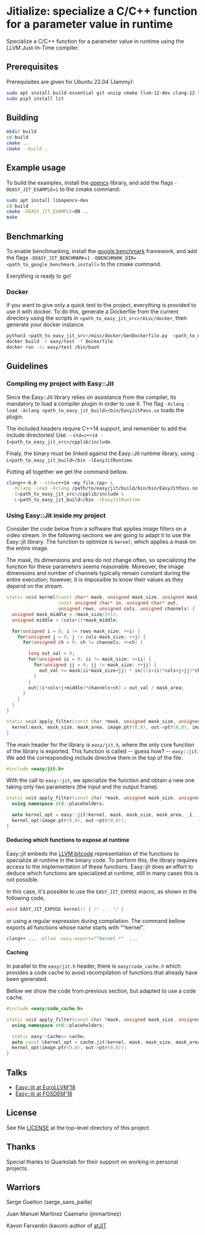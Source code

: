 # Jitialize: specialize a C/C++ function for a parameter value in runtime

Specialize a C/C++ function for a parameter value in runtime using the LLVM Just-In-Time compiler.

## Prerequisites

Prerequisites are given for Ubuntu 22.04 (Jammy):

```bash
sudo apt install build-essential git unzip cmake llvm-12-dev clang-12 libclang-12-dev libz-dev libxml2-dev python3-pip
sudo pip3 install lit
```

## Building

```bash
mkdir build
cd build
cmake ..
cmake --build .
```

## Example usage

To build the examples, install the [opencv](https://opencv.org/) library, 
and add the flags `-DEASY_JIT_EXAMPLE=1` to the cmake command:

```bash
sudo apt install libopencv-dev
cd build
cmake -DEASY_JIT_EXAMPLE=ON ..
make
```

## Benchmarking

To enable benchmarking, install the [google benchmark](https://github.com/google/benchmark) framework, 
and add the flags `-DEASY_JIT_BENCHMARK=1 -DBENCHMARK_DIR=<path_to_google_benchmark_install>` to the cmake command.

Everything is ready to go!

### Docker

If you want to give only a quick test to the project, everything is provided to use it with docker.
To do this, generate a Dockerfile from the current directory using the scripts in `<path_to_easy_jit_src>/misc/docker`, 
then generate your docker instance.

```bash
python3 <path_to_easy_jit_src>/misc/docker/GenDockerfile.py  <path_to_easy_jit_src>/.travis.yml > Dockerfile
docker build -t easy/test -f Dockerfile
docker run -ti easy/test /bin/bash
```

## Guidelines

### Compiling my project with Easy::Jit

Since the Easy::Jit library relies on assistance from the compiler, its
mandatory to load a compiler plugin in order to use it.
The flag `-Xclang -load -Xclang <path_to_easy_jit_build>/bin/EasyJitPass.so`
loads the plugin.

The included headers require C++14 support, and remember to add the include directories!
Use `--std=c++14 -I<path_to_easy_jit_src>/cpplib/include`.

Finaly, the binary must be linked against the Easy::Jit runtime library, using
`-L<path_to_easy_jit_build>/bin -lEasyJitRuntime`.

Putting all together we get the command bellow.

```bash
clang++-6.0 --std=c++14 <my_file.cpp> \
  -Xclang -load -Xclang /path/to/easy/jit/build/bin/bin/EasyJitPass.so \
  -I<path_to_easy_jit_src>/cpplib/include \
  -L<path_to_easy_jit_build>/bin -lEasyJitRuntime
```

### Using Easy::Jit inside my project

Consider the code below from a software that applies image filters on a video stream.
In the following sections we are going to adapt it to use the Easy::jit library.
The function to optimize is `kernel`, which applies a mask on the entire image.

The mask, its dimensions and area do not change often, so specializing the function for
these parameters seems reasonable.
Moreover, the image dimensions and number of channels typically remain constant during
the entire execution; however, it is impossible to know their values as they depend on the stream.

```cpp
static void kernel(const char* mask, unsigned mask_size, unsigned mask_area,
                   const unsigned char* in, unsigned char* out,
                   unsigned rows, unsigned cols, unsigned channels) {
  unsigned mask_middle = (mask_size/2+1);
  unsigned middle = (cols+1)*mask_middle;

  for(unsigned i = 0; i != rows-mask_size; ++i) {
    for(unsigned j = 0; j != cols-mask_size; ++j) {
      for(unsigned ch = 0; ch != channels; ++ch) {

        long out_val = 0;
        for(unsigned ii = 0; ii != mask_size; ++ii) {
          for(unsigned jj = 0; jj != mask_size; ++jj) {
            out_val += mask[ii*mask_size+jj] * in[((i+ii)*cols+j+jj)*channels+ch];
          }
        }
        out[(i*cols+j+middle)*channels+ch] = out_val / mask_area;
      }
    }
  }
}

static void apply_filter(const char *mask, unsigned mask_size, unsigned mask_area, cv::Mat &image, cv::Mat *&out) {
  kernel(mask, mask_size, mask_area, image.ptr(0,0), out->ptr(0,0), image.rows, image.cols, image.channels());
}
```

The main header for the library is `easy/jit.h`, where the only core function
of the library is exported. This function is called -- guess how? -- `easy::jit`.
We add the corresponding include directive them in the top of the file.

```cpp
#include <easy/jit.h>
```

With the call to `easy::jit`, we specialize the function and obtain a new
one taking only two parameters (the input and the output frame).

```cpp
static void apply_filter(const char *mask, unsigned mask_size, unsigned mask_area, cv::Mat &image, cv::Mat *&out) {
  using namespace std::placeholders;

  auto kernel_opt = easy::jit(kernel, mask, mask_size, mask_area, _1, _2, image.rows, image.cols, image.channels());
  kernel_opt(image.ptr(0,0), out->ptr(0,0));
}
```

#### Deducing which functions to expose at runtime

Easy::jit embeds the [LLVM bitcode](https://llvm.org/docs/LangRef.html)
representation of the functions to specialize at runtime in the binary code.
To perform this, the library requires access to the implementation of these
functions.
Easy::jit does an effort to deduce which functions are specialized at runtime,
still in many cases this is not possible.

In this case, it's possible to use the `EASY_JIT_EXPOSE` macro, as shown in
the following code,

```cpp
void EASY_JIT_EXPOSE kernel() { /* ... */ }
```

or using a regular expression during compilation.
The command bellow exports all functions whose name starts with "^kernel".

```bash
clang++ ... -mllvm -easy-export="^kernel.*"  ...
```

#### Caching

In parallel to the `easy/jit.h` header, there is `easy/code_cache.h` which
provides a code cache to avoid recompilation of functions that already have been
generated.

Bellow we show the code from previous section, but adapted to use a code cache.

```cpp
#include <easy/code_cache.h>
```

```cpp
static void apply_filter(const char *mask, unsigned mask_size, unsigned mask_area, cv::Mat &image, cv::Mat *&out) {
  using namespace std::placeholders;

  static easy::Cache<> cache;
  auto const &kernel_opt = cache.jit(kernel, mask, mask_size, mask_area, _1, _2, image.rows, image.cols, image.channels());
  kernel_opt(image.ptr(0,0), out->ptr(0,0));
}
```


## Talks 
 
* [Easy::jit at EuroLLVM'18](https://www.youtube.com/watch?v=sFxqI6Z_bhE)
* [Easy::jit at FOSDEM'18](https://www.youtube.com/watch?v=5_rydTiB32I)


## License

See file [LICENSE](LICENSE) at the top-level directory of this project.


## Thanks

Special thanks to Quarkslab for their support on working in personal projects.


## Warriors

Serge Guelton (serge_sans_paille)

Juan Manuel Martinez Caamaño (jmmartinez)

Kavon Farvardin (kavon) author of [atJIT](https://github.com/kavon/atJIT)

